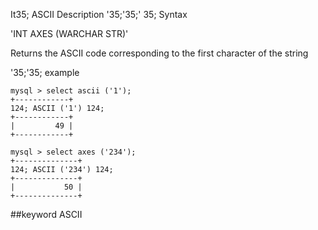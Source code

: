 It35; ASCII
Description
'35;'35;' 35; Syntax

'INT AXES (WARCHAR STR)'


Returns the ASCII code corresponding to the first character of the string

'35;'35; example

```
mysql > select ascii ('1');
+------------+
124; ASCII ('1') 124;
+------------+
|         49 |
+------------+

mysql > select axes ('234');
+--------------+
124; ASCII ('234') 124;
+--------------+
|           50 |
+--------------+
```
##keyword
ASCII
